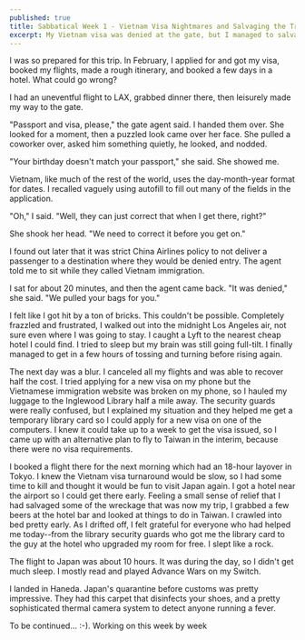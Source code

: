 ```yaml
---
published: true
title: Sabbatical Week 1 - Vietnam Visa Nightmares and Salvaging the Trip
excerpt: My Vietnam visa was denied at the gate, but I managed to salvage the trip and spend a few days in Japan and Taiwan while waiting for a new one to get processed.
---
```


I was so prepared for this trip. In February, I applied for and got my visa, booked my flights,
made a rough itinerary, and booked a few days in a hotel. What could go wrong?

I had an uneventful flight to LAX, grabbed dinner there, then leisurely made my way to the gate.

"Passport and visa, please," the gate agent said. I handed them over. 
She looked for a moment, then a puzzled look came over her face.
She pulled a coworker over, asked him something quietly, he looked, and nodded.

"Your birthday doesn't match your passport," she said. She showed me.

Vietnam, like much of the rest of the world, uses the day-month-year format for dates. 
I recalled vaguely using autofill to fill out many of the fields in the application.

"Oh," I said. "Well, they can just correct that when I get there, right?"

She shook her head. "We need to correct it before you get on."

I found out later that it was strict China Airlines policy to not deliver a passenger to 
a destination where they would be denied entry. The agent told me to sit while they called Vietnam immigration.

I sat for about 20 minutes, and then the agent came back. "It was denied," she said. "We pulled your bags for you."

I felt like I got hit by a ton of bricks. This couldn't be possible. Completely frazzled and frustrated, I walked out into the midnight 
Los Angeles air, not sure even where I was going to stay. I caught a Lyft to the nearest cheap hotel I could find. 
I tried to sleep but my brain was still going full-tilt. I finally managed to get in a few hours of tossing and turning before rising again.

The next day was a blur. I canceled all my flights and was able to recover half the cost. I tried applying for a new visa on my 
phone but the Vietnamese immigration website was broken on my phone, so I hauled my luggage to the Inglewood Library half a mile away.
The security guards were really confused, but I explained my situation and they helped me get a temporary library card so 
I could apply for a new visa on one of the computers. I knew it could take up to a week to get the visa issued, so I came up 
with an alternative plan to fly to Taiwan in the interim, because there were no visa requirements. 

I booked a flight there for the
next morning which had an 18-hour layover in Tokyo. I knew the Vietnam visa turnaround would be slow, so 
I had some time to kill and thought it would be fun to visit Japan again. I got a hotel near the airport so I could get there early. Feeling a small sense of relief that I had salvaged 
some of the wreckage that was now my trip, I grabbed a few beers at the hotel bar and looked at things to do in Taiwan. I crawled into bed
pretty early. As I drifted off, I felt grateful for everyone who had 
helped me today--from the library security guards who got me the library card to the guy at the hotel who upgraded my room for free.
I slept like a rock.

The flight to Japan was about 10 hours. It was during the day, so I didn't get much sleep. I mostly
read and played Advance Wars on my Switch.

I landed in Haneda. Japan's quarantine before customs was pretty impressive. They had this carpet that disinfects your shoes, and a pretty
sophisticated thermal camera system to detect anyone running a fever.

To be continued... :-). Working on this week by week